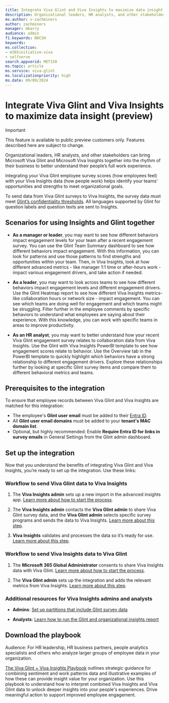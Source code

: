 ```yaml
---
title: Integrate Viva Glint and Viva Insights to maximize data insight (public preview)
description: Organizational leaders, HR analysts, and other stakeholders can bring Microsoft Viva Glint and Microsoft Viva Insights together into their business to better understand their people’s full work experience. 
ms.author: v-zachminers
author: zachminers
manager: mbarry
audience: admin
f1.keywords: NOCSH
keywords: 
ms.collection:  
- m365initiative-viva
- selfserve 
search.appverid: MET150 
ms.topic: article
ms.service: viva-glint
ms.localizationpriority: high
ms.date: 09/09/2024
---
```


# Integrate Viva Glint and Viva Insights to maximize data insight (preview)

>[!IMPORTANT]
> This feature is available to public preview customers only. Features described here are subject to change.

Organizational leaders, HR analysts, and other stakeholders can bring Microsoft Viva Glint and Microsoft Viva Insights together into the rhythm of their business to better understand their people’s full work experience.   

Integrating your Viva Glint employee survey scores (how employees feel) with your Viva Insights data (how people work) helps identify your teams’ opportunities and strengths to meet organizational goals. 

To send data from Viva Glint surveys to Viva Insights, the survey data must meet [Glint’s confidentiality thresholds](https://go.microsoft.com/fwlink/?linkid=2275271). All languages supported by Glint for question labels and question texts are sent to Insights.

## Scenarios for using Insights and Glint together 

- **As a manager or leader**, you may want to see how different behaviors impact engagement levels for your team after a recent engagement survey. You can use the Glint Team Summary dashboard to see how different behaviors impact engagement.   With this information, you can look for patterns and use those patterns to find strengths and opportunities within your team. Then, in Viva Insights, look at how different advanced metrics - like manager 1:1 time or after-hours work - impact various engagement drivers, and take action if needed.     

- **As a leader**, you may want to look across teams to see how different behaviors impact engagement levels and different engagement drivers. Use the Glint Heatmap report to see how different Viva Insights metrics- like collaboration hours or network size - impact engagement. You can see which teams are doing well for engagement and which teams might be struggling. Filter further in the employee comments by specific behaviors to understand what employees are saying about their experience. With this knowledge, you can work with specific teams in areas to improve productivity.  

- **As an HR analyst**, you may want to better understand how your recent Viva Glint engagement survey relates to collaboration data from Viva Insights. Use the Glint with Viva Insights PowerBI template to see how engagement scores relate to behavior. Use the Overview tab in the PowerBI template to quickly highlight which behaviors have a strong relationship to different engagement drivers. Explore these relationships further by looking at specific Glint survey items and compare them to different behavioral metrics and teams.

## Prerequisites to the integration

To ensure that employee records between Viva Glint and Viva Insights are matched for this integration:

- The employee's **Glint user email** must be added to their [Entra ID](https://go.microsoft.com/fwlink/?linkid=2238425).
- All **Glint user email domains** must be added to your **tenant's MAC domain list**.
- Optional, but highly recommended: Enable **Require Entra ID for links in survey emails** in General Settings from the Glint admin  dashboard.

## Set up the integration

Now that you understand the benefits of integrating Viva Glint and Viva Insights, you’re ready to set up the integration. Use these links:

### Workflow to send Viva Glint data to Viva Insights 

1. The **Viva Insights admin** sets up a new import in the advanced insights app. [Learn more about how to start the process](/viva/insights/advanced/admin/import-survey-glint).

2. The **Viva Insights admin** contacts the **Viva Glint admin** to share Viva Glint survey data, and the **Viva Glint admin** selects specific survey programs and sends the data to Viva Insights. [Learn more about this step](/viva/glint/setup/insights-integration).

3. **Viva Insights** validates and processes the data so it’s ready for use. [Learn more about this step](/viva/insights/advanced/admin/import-survey-glint#3-data-validation-and-processing).

### Workflow to send Viva Insights data to Viva Glint

1. The **Microsoft 365 Global Administrator** consents to share Viva Insights data with Viva Glint. [Learn more about how to start the process](/viva/insights/advanced/admin/export-insights-data-glint).

2. The **Viva Glint admin** sets up the integration and adds the relevant metrics from Viva Insights. [Learn more about this step](/viva/glint/setup/insights-to-glint).

### Additional resources for Viva Insights admins and analysts

* **Admins**: [Set up partitions that include Glint survey data](/viva/insights/advanced/admin/partitions)

* **Analysts**: [Learn how to run the Glint and organizational insights report](/viva/insights/advanced/analyst/templates/glint)

## Download the playbook

Audience: For HR leadership, HR business partners, people analytics specialists and others who analyze larger groups of employee data in your organization. 

[The Viva Glint + Viva Insights Playbook](https://adoption.microsoft.com/viva/glint/) outlines strategic guidance for combining sentiment and work patterns data and illustrative examples of how these can provide insight value for your organization. Use this playbook to understand how to interpret combined Viva Insights and Viva Glint data to unlock deeper insights into your people's experiences. Drive meaningful action to support improved employee engagement.